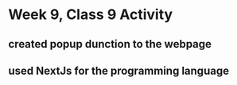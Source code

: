 # Week 9, Class 9 Activity

## created popup dunction to the webpage
## used NextJs for the programming language

### <popup>